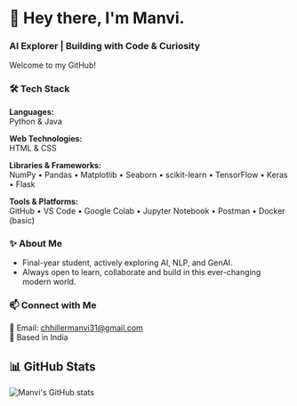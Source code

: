 # 👋 Hey there, I'm Manvi.

### AI Explorer | Building with Code & Curiosity

Welcome to my GitHub!

### 🛠️ Tech Stack
**Languages:**  
Python & Java

**Web Technologies:**  
HTML & CSS

**Libraries & Frameworks:**  
NumPy • Pandas • Matplotlib • Seaborn • scikit-learn • TensorFlow • Keras • Flask

**Tools & Platforms:**  
GitHub • VS Code • Google Colab • Jupyter Notebook • Postman • Docker (basic)

### ✨ About Me
- Final-year student, actively exploring AI, NLP, and GenAI.
- Always open to learn, collaborate and build in this ever-changing modern world. 

### 📫 Connect with Me
📧 Email: chhillermanvi31@gmail.com  
📍 Based in India

## 📊 GitHub Stats

![Manvi's GitHub stats](https://github-readme-stats.vercel.app/api?username=Mnv31&show_icons=true&theme=dark&count_private=true)
